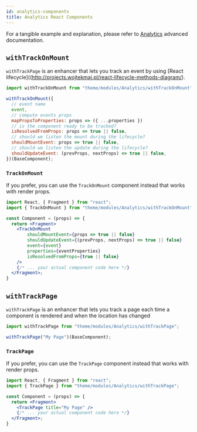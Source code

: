 ```yaml
---
id: analytics-components
title: Analytics React Components
---
```


For a tangible example and explanation, please refer to [Analytics](/docs/advanced/theme/analytics.html) advanced documentation.

## `withTrackOnMount`

`withTrackPage` is an enhancer that lets you track an event by using [React lifecycle]((http://projects.wojtekmaj.pl/react-lifecycle-methods-diagram/).

```jsx
import withTrackOnMount from "theme/modules/Analytics/withTrackOnMount";

withTrackOnMount({
  // event name
  event,
  // compute events props
  mapPropsToProperties: props => ({ ...properties })
  // is the component ready to be tracked?
  isResolvedFromProps: props => true || false,
  // should we listen the mount during the lifecycle?
  shouldMountEvent: props => true || false,
  // should we listen the update during the lifecycle?
  shouldUpdateEvent: (prevProps, nextProps) => true || false,
})(BaseComponent);
```

### `TrackOnMount`

If you prefer, you can use the `TrackOnMount` component instead that works with render props.

```jsx
import React, { Fragment } from "react";
import { TrackOnMount } from "theme/modules/Analytics/withTrackOnMount";

const Component = (props) => {
  return <Fragment>
    <TrackOnMount
        shouldMountEvent={props => true || false}
        shouldUpdateEvent={(prevProps, nextProps) => true || false}
        event={event}
        properties={eventProperties}
        isResolvedFromProps={true || false}
    />
    {/* ... your actual component code here */}
  </Fragment>;
}
```

## `withTrackPage`

`withTrackPage` is an enhancer that lets you track a page each time a component is rendered and when the location has changed
```jsx
import withTrackPage from "theme/modules/Analytics/withTrackPage";

withTrackPage("My Page")(BaseComponent);
```

### `TrackPage`

If you prefer, you can use the `TrackPage` component instead that works with render props.

```jsx
import React, { Fragment } from "react";
import { TrackPage } from "theme/modules/Analytics/withTrackPage";

const Component = (props) => {
  return <Fragment>
    <TrackPage title="My Page" />
    {/* ... your actual component code here */}
  </Fragment>;
}
```
